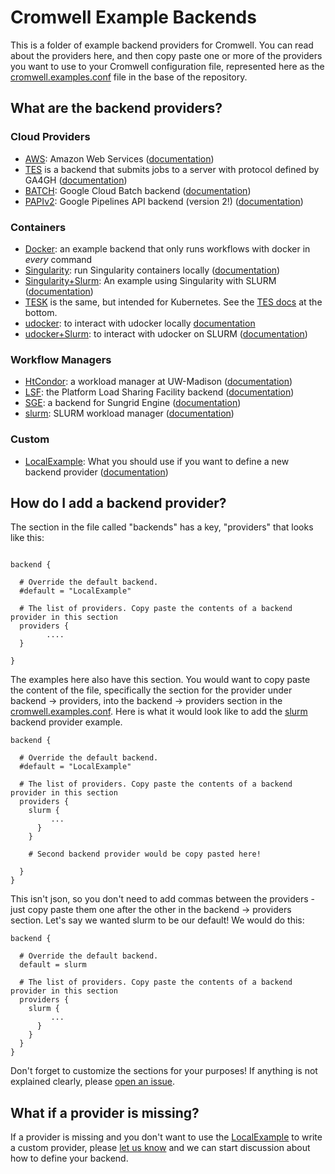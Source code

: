 # Cromwell Example Backends

This is a folder of example backend providers for Cromwell. You can read about
the providers here, and then copy paste one or more of the providers you want
to use to your Cromwell configuration file, represented here as the
[cromwell.examples.conf](cromwell.examples.conf) file in the base of the 
repository.

## What are the backend providers?

### Cloud Providers

 - [AWS](AWS.conf): Amazon Web Services ([documentation](https://cromwell.readthedocs.io/en/stable/tutorials/AwsBatch101/))
 - [TES](TES.conf) is a backend that submits jobs to a server with protocol defined by GA4GH ([documentation](https://cromwell.readthedocs.io/en/stable/backends/TES/))
 - [BATCH](GcpBatch.conf): Google Cloud Batch backend ([documentation](https://cromwell.readthedocs.io/en/stable/backends/Google/))
 - [PAPIv2](PAPIv2.conf): Google Pipelines API backend (version 2!) ([documentation](https://cromwell.readthedocs.io/en/stable/backends/Google/))

### Containers

 - [Docker](Docker.conf): an example backend that only runs workflows with docker in *every* command
 - [Singularity](singularity.conf): run Singularity containers locally ([documentation](https://cromwell.readthedocs.io/en/develop/tutorials/Containers/#local-environments))
 - [Singularity+Slurm](singularity.slurm.conf): An example using Singularity with SLURM ([documentation](https://cromwell.readthedocs.io/en/develop/tutorials/Containers/#job-schedulers))
 - [TESK](TESK.conf) is the same, but intended for Kubernetes. See the [TES docs](https://cromwell.readthedocs.io/en/stable/backends/TES/) at the bottom.
 - [udocker](udocker.conf): to interact with udocker locally [documentation](https://cromwell.readthedocs.io/en/develop/tutorials/Containers/#udocker)
 - [udocker+Slurm](udocker.slurm.conf): to interact with udocker on SLURM ([documentation](https://cromwell.readthedocs.io/en/develop/tutorials/Containers/#udocker))

### Workflow Managers

 - [HtCondor](HtCondor.conf): a workload manager at UW-Madison ([documentation](https://cromwell.readthedocs.io/en/stable/backends/HTcondor/))
 - [LSF](LSF.conf): the Platform Load Sharing Facility backend ([documentation](https://cromwell.readthedocs.io/en/stable/backends/LSF/))
 - [SGE](SGE.conf): a backend for Sungrid Engine ([documentation](https://cromwell.readthedocs.io/en/stable/backends/SGE))
 - [slurm](slurm.conf): SLURM workload manager ([documentation](https://cromwell.readthedocs.io/en/stable/backends/SLURM/))

### Custom

 - [LocalExample](LocalExample.conf): What you should use if you want to define a new backend provider ([documentation](https://cromwell.readthedocs.io/en/stable/backends/Local/))


## How do I add a backend provider?

The section in the file called "backends" has a key, "providers" that looks like
this:

```

backend {

  # Override the default backend.
  #default = "LocalExample"

  # The list of providers. Copy paste the contents of a backend provider in this section
  providers {
        ....
  }

}
```

The examples here also have this section. You would want to copy paste the content
of the file, specifically the section for the provider under backend -> providers,
into the backend -> providers section in the [cromwell.examples.conf](cromwell.examples.conf).
Here is what it would look like to add the [slurm](slurm.conf) backend
provider example. 

```
backend {

  # Override the default backend.
  #default = "LocalExample"

  # The list of providers. Copy paste the contents of a backend provider in this section
  providers {
    slurm {
         ...
      }
    }

    # Second backend provider would be copy pasted here!

  }
}
```

This isn't json, so you don't need to add commas between the providers - just
copy paste them one after the other in the backend -> providers section.
Let's say we wanted slurm to be our default! We would do this:

```
backend {

  # Override the default backend.
  default = slurm

  # The list of providers. Copy paste the contents of a backend provider in this section
  providers {
    slurm {
         ...
      }
    }
  }
}
```

Don't forget to customize the sections for your purposes! If anything is
not explained clearly, please [open an issue](https://github.com/broadinstitute/cromwell/issues).

## What if a provider is missing?

If a provider is missing and you don't want to use the [LocalExample](LocalExample.conf)
to write a custom provider, please [let us know](https://github.com/broadinstitute/cromwell/issues)
and we can start discussion about how to define your backend.
